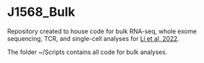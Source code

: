 # J1568_Bulk
Repository created to house code for bulk RNA-seq, whole exome sequencing, TCR, and single-cell analyses for [Li et al, 2022](https://www.cell.com/cancer-cell/pdf/S1535-6108(22)00492-5.pdf). 

The folder ~/Scripts contains all code for bulk analyses. 
